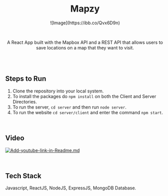 <h1 align="center" >
  <b> Mapzy </b>
</h1>

<!-- # ![pageres](https://ibb.co/Qvx6D9n) -->
<p align="center">
<!--   <img src="https://ibb.co/Qvx6D9n" /> -->
  ![Image](https://ibb.co/Qvx6D9n)
</p>

 <br />
 
<p align="center">
A React App built with the Mapbox API and a REST API that allows users to save locations on a map that they want to visit.
</p>
 
<br />  <br />

## Steps to Run

1. Clone the repository into your local system.
2. To install the packages do `npm install` on both the Client and Server Directories.
3. To run the server, `cd server` and then run `node server`.
4. To run the website `cd server/client` and enter the command `npm start`.

<br />

## Video

 [![Add-youtube-link-in-Readme.md](https://img.youtube.com/vi/8wMv3Uv8AaY/0.jpg)](https://youtu.be/8wMv3Uv8AaY)
 
<br />

## Tech Stack
Javascript, ReactJS, NodeJS, ExpressJS, MongoDB Database.


